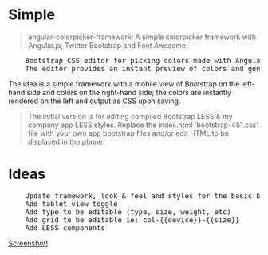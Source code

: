 # Simple

> angular-colorpicker-framework:  A simple colorpicker framework with Angular.js, Twitter Bootstrap and Font Awesome.

<pre>
    Bootstrap CSS editor for picking colors made with AngularJS.
    The editor provides an instant preview of colors and generates CSS from JSON upon saving.
</pre>

The idea is a simple framework with a mobile view of Bootstrap on the left-hand side and colors on the right-hand side;  the colors are instantly rendered on the left and output as CSS upon saving.

> The initial version is for editing compiled Bootstrap LESS & my company app LESS styles. Replace the index.html 'bootstrap-451.css' file with your own app bootstrap files and/or edit HTML to be displayed in the phone.

# Ideas

<pre>
    Update framework, look & feel and styles for the basic bootstrap.min.css file
    Add tablet view toggle
    Add type to be editable (type, size, weight, etc)
    Add grid to be editable ie: col-{{device}}-{{size}}
    Add LESS components
</pre>

[Screenshot!](app/css/img/simple2.jpg)